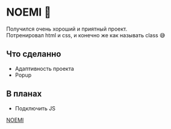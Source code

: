 # NOEMI :herb:
Получился очень хороший и приятный проект.\
Потренировал html и css, и конечно же как называть class :sweat_smile:
## Что сделанно 
* Адаптивность проекта
* Popup
## В планах
* Подключить JS

[NOEMI](https://pavelbarashkov.github.io/NOEMI/)
